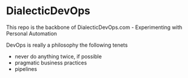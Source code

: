 # DialecticDevOps
This repo is the backbone of DialecticDevOps.com - Experimenting with Personal Automation 

DevOps is really a philosophy the following tenets
- never do anything twice, if possible
- pragmatic business practices
- pipelines 
